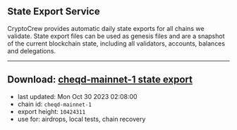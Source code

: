 ## State Export Service
CryptoCrew provides automatic daily state exports for all chains we validate. State export files can be used as genesis files and are a snapshot of the current blockchain state, including all validators, accounts, balances and delegations.

---
**Download: [cheqd-mainnet-1 state export](https://dl.ccvalidators.com/SERVICE/cheqd/cheqd-mainnet-1_export_10424311.json)**
---

- last updated: Mon Oct 30 2023 02:08:00
- chain id: `cheqd-mainnet-1`
- export height: `10424311`
- use for: airdrops, local tests, chain recovery
